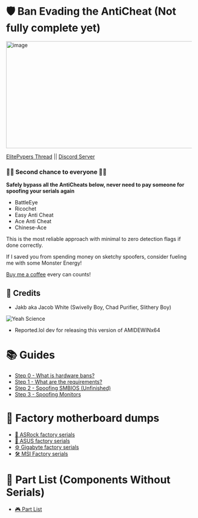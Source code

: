 # 🛡️ Ban Evading the AntiCheat (Not fully complete yet)
<img width="702" height="290" alt="image" src="https://github.com/user-attachments/assets/633d57fa-988d-45f8-b49e-6a7e4b754c88" />

[ElitePvpers Thread](https://www.elitepvpers.com/forum/rust/5310806-free-guide-manually-spoofing-serials.html) || [Discord Server](https://discord.gg/6zpBHHzVcT)


### 💪💪 Second chance to everyone 💪💪

**Safely bypass all the AntiCheats below, never need to pay someone for spoofing your serials again**
- BattleEye
- Ricochet
- Easy Anti Cheat
- Ace Anti Cheat
- Chinese-Ace

This is the most reliable approach with minimal to zero detection flags if done correctly.

If I saved you from spending money on sketchy spoofers, consider fueling me with some Monster Energy!

[Buy me a coffee](https://buymeacoffee.com/goofynest) every can counts!

## 🙌 Credits
- Jakb aka Jacob White (Swivelly Boy, Chad Purifier, Slithery Boy)
  
![Yeah Science](https://media1.tenor.com/m/4QqcTvk3jsMAAAAd/yeahmrwhite-breakingbad.gif)

- Reported.lol dev for releasing this version of AMIDEWINx64

# 📚 Guides
- [Step 0 - What is hardware bans?](https://github.com/GoofyNest/HardwareSpoofing/blob/main/step-0.md)
- [Step 1 - What are the requirements?](https://github.com/GoofyNest/HardwareSpoofing/blob/main/step-1.md)
- [Step 2 - Spoofing SMBIOS (Unfinished)](https://github.com/GoofyNest/HardwareSpoofing/blob/main/step-2.md)
- [Step 3 - Spoofing Monitors](https://github.com/GoofyNest/HardwareSpoofing/blob/main/step-3.md)


# 🧾 Factory motherboard dumps
- [🧱 ASRock factory serials](https://github.com/GoofyNest/HardwareSpoofing/blob/main/Factory-ASRock.md)
- [🔧 ASUS factory serials](https://github.com/GoofyNest/HardwareSpoofing/blob/main/Factory-ASUS.md)
- [⚙️ Gigabyte factory serials](https://github.com/GoofyNest/HardwareSpoofing/blob/main/Factory-Gigabyte.md)
- [🛠️ MSI Factory serials](https://github.com/GoofyNest/HardwareSpoofing/blob/main/Factory-MSI.md)


# 🧩 Part List (Components Without Serials)
- [🎮 Part List](https://github.com/GoofyNest/HardwareSpoofing/blob/main/Part-List.md)
